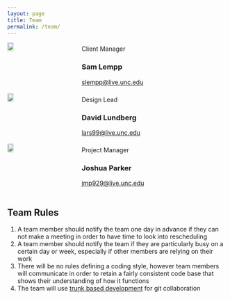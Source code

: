 ```yaml
---
layout: page
title: Team
permalink: /team/
---
```

<div style="width: 100%; display: table;">
  <div style="display: table-row;">
    <div style="width:30%; display:table-cell;">
      <img style="height:30%" src="{{ site.baseurl }}/images/sam_lempp.jpg">
    </div>
    <div style="width:70%;display:table-cell;padding-left:20px">
      Client Manager
      <h3>
        Sam Lempp
      </h3>
      <a href = "mailto: slempp@live.unc.edu">slempp@live.unc.edu</a>
    </div>
  </div>
  <br>
  <div style="display: table-row;">
    <div style="width:30%; display:table-cell;">
      <img style="height:30%" src="{{ site.baseurl }}/images/David.jpg">
    </div>
    <div style="width:70%;display:table-cell;padding-left:20px">
      Design Lead
      <h3>
        David Lundberg
      </h3>
      <a href = "mailto: lars99@live.unc.edu">lars99@live.unc.edu</a>
    </div>
  </div>
  <br>
  <div style="display: table-row;">
    <div style="width:30%; display:table-cell;">
      <img style="height:30%" src="{{ site.baseurl }}/images/josh.jpg">
    </div>
    <div style="width:70%;display:table-cell;padding-left:20px">
      Project Manager
      <h3>
        Joshua Parker
      </h3>
      <a href = "mailto: jmp929@live.unc.edu">jmp929@live.unc.edu</a>
    </div>
  </div>
</div>
<br>
<h2> Team Rules </h2>
<ol>
  <li>A team member should notify the team one day in advance if they can not make a meeting in order to have time to look into rescheduling</li>
  <li>A team member should notify the team if they are particularly busy on a certain day or week, especially if other members are relying on their work</li>
  <li>There will be no rules defining a coding style, however team members will communicate in order to retain a fairly consistent code base that shows their understanding of how it functions</li>
  <li>The team will use <a href="https://www.endoflineblog.com/oneflow-a-git-branching-model-and-workflow">trunk based development</a> for git collaboration</li>
</ol>
